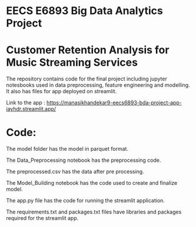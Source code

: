 # EECS E6893 Big Data Analytics Project

# Customer Retention Analysis for Music Streaming Services

The repository contains code for the final project including jupyter notesbooks used in data preprocessing, feature engineering and modelling.
It also has files for app deployed on streamlit.

Link to the app : https://manasikhandekar9-eecs6893-bda-project-app-iayhdr.streamlit.app/

# Code:

The model folder has the model in parquet format.

The Data_Preprocessing notebook has the preprocessing code.

The preprocessed.csv has the data after pre processing.

The Model_Building notebook has the code used to create and finalize model.

The app.py file has the code for running the streamlit application.

The requirements.txt and packages.txt files have libraries and packages required for the streamlit app. 
